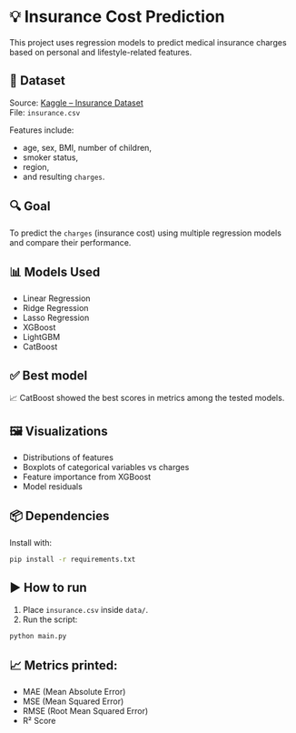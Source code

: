 # 💡 Insurance Cost Prediction

This project uses regression models to predict medical insurance charges based on personal and lifestyle-related features.

## 📁 Dataset
Source: [Kaggle – Insurance Dataset](https://www.kaggle.com/datasets/mirichoi0218/insurance)  
File: `insurance.csv`

Features include:
- age, sex, BMI, number of children,
- smoker status,
- region,
- and resulting `charges`.

## 🔍 Goal
To predict the `charges` (insurance cost) using multiple regression models and compare their performance.

## 📊 Models Used
- Linear Regression
- Ridge Regression
- Lasso Regression
- XGBoost
- LightGBM
- CatBoost

## ✅ Best model
📈 CatBoost showed the best scores in metrics among the tested models.

## 🖼️ Visualizations
- Distributions of features
- Boxplots of categorical variables vs charges
- Feature importance from XGBoost
- Model residuals

## 📦 Dependencies

Install with:
```bash
pip install -r requirements.txt
```

## ▶️ How to run

1. Place `insurance.csv` inside `data/`.
2. Run the script:
```bash
python main.py
```

## 📈 Metrics printed:
- MAE (Mean Absolute Error)
- MSE (Mean Squared Error)
- RMSE (Root Mean Squared Error)
- R² Score
